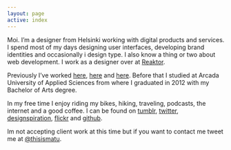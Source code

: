 ```yaml
---
layout: page
active: index
---
```


Moi. I’m a designer from Helsinki working with digital products and services. I spend most of my days designing user interfaces, developing brand identities and occasionally i design type. I also know a thing or two about web development. I work as a designer over at [Reaktor](http://reaktor.fi).

Previously I’ve worked [here](http://ddb.fi/), [here](http://www.bond.fi/) and [here](http://barabra.fi/). Before that I studied at Arcada University of Applied Sciences from where I graduated in 2012 with my Bachelor of Arts degree.

In my free time I enjoy riding my bikes, hiking, traveling, podcasts, the internet and a good coffee. I can be found on [tumblr](http://mlindholm.tumblr.com/), [twitter](http://twitter.com/#!/thisismatu), [designspiration](http://designspiration.net/mlindholm/), [flickr](http://flickr.com/photos/matu187/) and [github](https://github.com/mlindholm).

Im not accepting client work at this time but if you want to contact me tweet me at [@thisismatu](https://twitter.com/#!/thisismatu).
